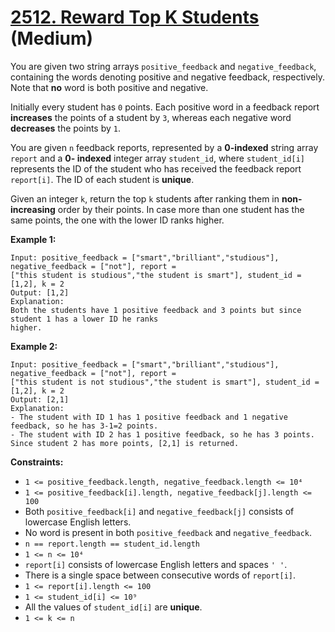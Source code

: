 # [2512. Reward Top K Students][link] (Medium)

[link]: https://leetcode.com/problems/reward-top-k-students/

You are given two string arrays `positive_feedback` and `negative_feedback`, containing the words
denoting positive and negative feedback, respectively. Note that **no** word is both positive and
negative.

Initially every student has `0` points. Each positive word in a feedback report **increases** the
points of a student by `3`, whereas each negative word **decreases** the points by `1`.

You are given `n` feedback reports, represented by a **0-indexed** string array `report` and a **0-
indexed** integer array `student_id`, where `student_id[i]` represents the ID of the student who has
received the feedback report `report[i]`. The ID of each student is **unique**.

Given an integer `k`, return the top  `k` students after ranking them in **non-increasing** order by
their points. In case more than one student has the same points, the one with the lower ID ranks
higher.

**Example 1:**

```
Input: positive_feedback = ["smart","brilliant","studious"], negative_feedback = ["not"], report =
["this student is studious","the student is smart"], student_id = [1,2], k = 2
Output: [1,2]
Explanation:
Both the students have 1 positive feedback and 3 points but since student 1 has a lower ID he ranks
higher.
```

**Example 2:**

```
Input: positive_feedback = ["smart","brilliant","studious"], negative_feedback = ["not"], report =
["this student is not studious","the student is smart"], student_id = [1,2], k = 2
Output: [2,1]
Explanation:
- The student with ID 1 has 1 positive feedback and 1 negative feedback, so he has 3-1=2 points.
- The student with ID 2 has 1 positive feedback, so he has 3 points.
Since student 2 has more points, [2,1] is returned.
```

**Constraints:**

- `1 <= positive_feedback.length, negative_feedback.length <= 10⁴`
- `1 <= positive_feedback[i].length, negative_feedback[j].length <= 100`
- Both `positive_feedback[i]` and `negative_feedback[j]` consists of lowercase English letters.
- No word is present in both `positive_feedback` and `negative_feedback`.
- `n == report.length == student_id.length`
- `1 <= n <= 10⁴`
- `report[i]` consists of lowercase English letters and spaces `' '`.
- There is a single space between consecutive words of `report[i]`.
- `1 <= report[i].length <= 100`
- `1 <= student_id[i] <= 10⁹`
- All the values of `student_id[i]` are **unique**.
- `1 <= k <= n`

